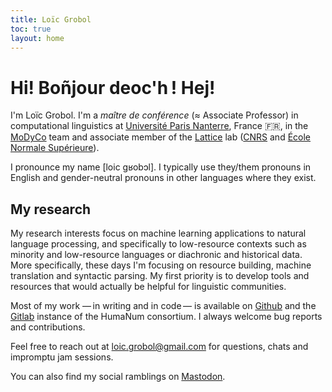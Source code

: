 ```yaml
---
title: Loïc Grobol
toc: true
layout: home
---
```


<!-- LTeX: language=en-GB -->
<!-- markdownlint-disable MD003 MD025 MD033 -->

Hi! Boñjour deoc'h ! Hej!
========================

I'm Loïc Grobol. I'm a *maître de conférence* (≈ Associate Professor) in computational linguistics
at [Université Paris Nanterre](https://parisnanterre.fr), France 🇫🇷, in the
[MoDyCo](https://modyco.fr) team and associate member of the [Lattice](lattice.cnrs.fr) lab
([CNRS](https://cnrs.fr) and [École Normale Supérieure](https://www.ens.psl.eu)).

I pronounce my name [loic gʁobɔl]. I typically use they/them pronouns in English and gender-neutral
pronouns in other languages where they exist.

## My research

My research interests focus on machine learning applications to natural language processing, and
specifically to low-resource contexts such as minority and low-resource languages or diachronic and
historical data. More specifically, these days I'm focusing on resource building, machine
translation and syntactic parsing. My first priority is to develop tools and resources that would
actually be helpful for linguistic communities.

Most of my work — in writing and in code — is available on [Github](https://github.com/loicgrobol)
and the [Gitlab](https://gitlab.huma-num.fr/lgrobol) instance of the HumaNum consortium. I always
welcome bug reports and contributions.

Feel free to reach out at [loic.grobol@gmail.com](mailto:loic.grobol@gmail.com) for questions,
chats and impromptu jam sessions.

You can also find my social ramblings on <a rel="me" href="https://lingo.lol/@fay">Mastodon</a>.
